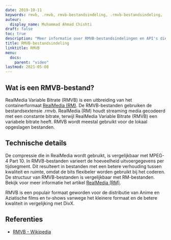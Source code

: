 ```yaml
---
date: 2019-10-11
keywords: rmvb, .rmvb, rmvb-bestandsindeling, .rmvb-bestandsindeling, .rmvb-extensie, RealMedia Variable Bitrate
auteur:
  display_name: Muhammad Ahmad Chishti
draft: false
toc: true
description: "Meer informatie over RMVB-bestandsindelingen en API's die RMVB-bestanden kunnen maken en openen."
title: RMVB-bestandsindeling
linktitle: RMVB
menu:
  docs:
    parent: "video"
lastmod: 2021-05-08
---
```


## Wat is een RMVB-bestand?

RealMedia Variable Bitrate (RMVB) is een uitbreiding van het containerformaat [RealMedia (RM)](/nl/video/rm/). De RMVB-bestanden gebruiken de bestandsextensie .rmvb. RealMedia (RM) houdt streaming media gecodeerd met een constante bitrate, terwijl RealMedia Variable Bitrate (RMVB) een variabele bitrate heeft. RMVB wordt meestal gebruikt voor de lokaal opgeslagen bestanden.

## Technische details

De compressie die in RealMedia wordt gebruikt, is vergelijkbaar met MPEG-4 Part 10. In RMVB-bestanden varieert de hoeveelheid uitvoergegevens per tijdsegment. Dit resulteert in bestanden met een betere verhouding tussen kwaliteit en ruimte, omdat de bits flexibeler worden gebruikt bij het coderen. De structuur van RMVB-bestanden is vergelijkbaar met RM-bestanden. Bekijk voor meer informatie het artikel [RealMedia (RM)](/nl/video/rm/).

RMVB is een populair formaat geworden voor de distributie van Anime en Aziatische films en tv-shows vanwege het kleinere formaat en de betere kwaliteit in vergelijking met DivX.

## Referenties ##

- [RMVB - Wikipedia](https://en.wikipedia.org/wiki/RMVB)

